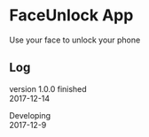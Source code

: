 FaceUnlock App
==============
Use your face to unlock your phone


## Log
version 1.0.0 finished  
2017-12-14

Developing  
2017-12-9

